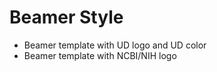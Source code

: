 Beamer Style
========

* Beamer template with UD logo and UD color
* Beamer template with NCBI/NIH logo